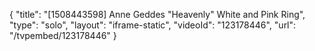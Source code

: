 {
    "title": "[1508443598] Anne Geddes \"Heavenly\" White and Pink Ring",
    "type": "solo",
    "layout": "iframe-static",
    "videoId": "123178446",
    "url": "\/tvpembed\/123178446"
}
